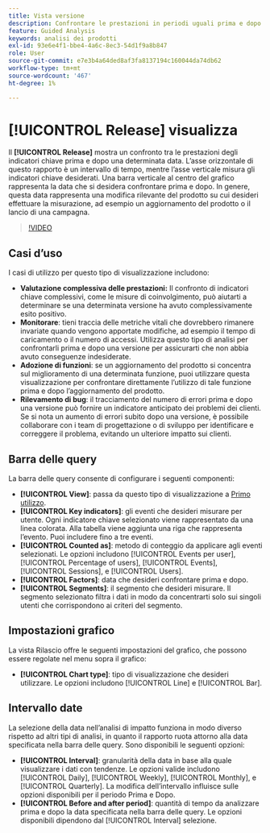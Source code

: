 ```yaml
---
title: Vista versione
description: Confrontare le prestazioni in periodi uguali prima e dopo il rilascio.
feature: Guided Analysis
keywords: analisi dei prodotti
exl-id: 93e6e4f1-bbe4-4a6c-8ec3-54d1f9a8b847
role: User
source-git-commit: e7e3b4a64ded8af3fa8137194c160044da74db62
workflow-type: tm+mt
source-wordcount: '467'
ht-degree: 1%

---
```


# [!UICONTROL Release] visualizza

Il **[!UICONTROL Release]** mostra un confronto tra le prestazioni degli indicatori chiave prima e dopo una determinata data. L’asse orizzontale di questo rapporto è un intervallo di tempo, mentre l’asse verticale misura gli indicatori chiave desiderati. Una barra verticale al centro del grafico rappresenta la data che si desidera confrontare prima e dopo. In genere, questa data rappresenta una modifica rilevante del prodotto su cui desideri effettuare la misurazione, ad esempio un aggiornamento del prodotto o il lancio di una campagna.

>[!VIDEO](https://video.tv.adobe.com/v/3421665/?learn=on)

## Casi d’uso

I casi di utilizzo per questo tipo di visualizzazione includono:

* **Valutazione complessiva delle prestazioni:** Il confronto di indicatori chiave complessivi, come le misure di coinvolgimento, può aiutarti a determinare se una determinata versione ha avuto complessivamente esito positivo.
* **Monitorare**: tieni traccia delle metriche vitali che dovrebbero rimanere invariate quando vengono apportate modifiche, ad esempio il tempo di caricamento o il numero di accessi. Utilizza questo tipo di analisi per confrontarli prima e dopo una versione per assicurarti che non abbia avuto conseguenze indesiderate.
* **Adozione di funzioni**: se un aggiornamento del prodotto si concentra sul miglioramento di una determinata funzione, puoi utilizzare questa visualizzazione per confrontare direttamente l’utilizzo di tale funzione prima e dopo l’aggiornamento del prodotto.
* **Rilevamento di bug**: il tracciamento del numero di errori prima e dopo una versione può fornire un indicatore anticipato dei problemi dei clienti. Se si nota un aumento di errori subito dopo una versione, è possibile collaborare con i team di progettazione o di sviluppo per identificare e correggere il problema, evitando un ulteriore impatto sui clienti.

## Barra delle query

La barra delle query consente di configurare i seguenti componenti:

* **[!UICONTROL View]**: passa da questo tipo di visualizzazione a [Primo utilizzo](first-use.md).
* **[!UICONTROL Key indicators]**: gli eventi che desideri misurare per utente. Ogni indicatore chiave selezionato viene rappresentato da una linea colorata. Alla tabella viene aggiunta una riga che rappresenta l’evento. Puoi includere fino a tre eventi.
* **[!UICONTROL Counted as]**: metodo di conteggio da applicare agli eventi selezionati. Le opzioni includono [!UICONTROL Events per user], [!UICONTROL Percentage of users], [!UICONTROL Events], [!UICONTROL Sessions], e [!UICONTROL Users].
* **[!UICONTROL Factors]**: data che desideri confrontare prima e dopo.
* **[!UICONTROL Segments]**: il segmento che desideri misurare. Il segmento selezionato filtra i dati in modo da concentrarti solo sui singoli utenti che corrispondono ai criteri del segmento.

## Impostazioni grafico

La vista Rilascio offre le seguenti impostazioni del grafico, che possono essere regolate nel menu sopra il grafico:

* **[!UICONTROL Chart type]**: tipo di visualizzazione che desideri utilizzare. Le opzioni includono [!UICONTROL Line] e [!UICONTROL Bar].

## Intervallo date

La selezione della data nell’analisi di impatto funziona in modo diverso rispetto ad altri tipi di analisi, in quanto il rapporto ruota attorno alla data specificata nella barra delle query. Sono disponibili le seguenti opzioni:

* **[!UICONTROL Interval]**: granularità della data in base alla quale visualizzare i dati con tendenze. Le opzioni valide includono [!UICONTROL Daily], [!UICONTROL Weekly], [!UICONTROL Monthly], e [!UICONTROL Quarterly]. La modifica dell’intervallo influisce sulle opzioni disponibili per il periodo Prima e Dopo.
* **[!UICONTROL Before and after period]**: quantità di tempo da analizzare prima e dopo la data specificata nella barra delle query. Le opzioni disponibili dipendono dal [!UICONTROL Interval] selezione.
